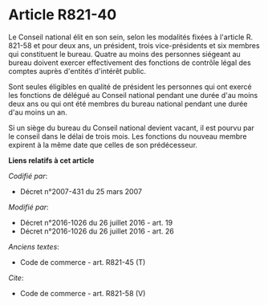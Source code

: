 # Article R821-40

Le Conseil national élit en son sein, selon les modalités fixées à l'article R. 821-58 et pour deux ans, un président, trois
vice-présidents et six membres qui constituent le bureau. Quatre au moins des personnes siégeant au bureau doivent exercer
effectivement des fonctions de contrôle légal des comptes auprès d'entités d'intérêt public. 

Sont seules éligibles en qualité de président les personnes qui ont exercé les fonctions de délégué au Conseil national
pendant une durée d'au moins deux ans ou qui ont été membres du bureau national pendant une durée d'au moins un an. 

Si un siège du bureau du Conseil national devient vacant, il est pourvu par le conseil dans le délai de trois mois. Les
fonctions du nouveau membre expirent à la même date que celles de son prédécesseur.

**Liens relatifs à cet article**

_Codifié par_:

  - Décret n°2007-431 du 25 mars 2007

_Modifié par_:

  - Décret n°2016-1026 du 26 juillet 2016 - art. 19
  - Décret n°2016-1026 du 26 juillet 2016 - art. 26

_Anciens textes_:

  - Code de commerce - art. R821-45 (T)

_Cite_:

  - Code de commerce - art. R821-58 (V)
